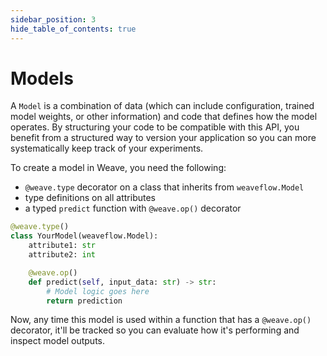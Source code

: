 ```yaml
---
sidebar_position: 3
hide_table_of_contents: true
---
```


# Models

A `Model` is a combination of data (which can include configuration, trained model weights, or other information) and code that defines how the model operates. By structuring your code to be compatible with this API, you benefit from a structured way to version your application so you can more systematically keep track of your experiments.

To create a model in Weave, you need the following:
- `@weave.type` decorator on a class that inherits from `weaveflow.Model`
- type definitions on all attributes
- a typed `predict` function with `@weave.op()` decorator

```python
@weave.type()
class YourModel(weaveflow.Model):
    attribute1: str
    attribute2: int

    @weave.op()
    def predict(self, input_data: str) -> str:
        # Model logic goes here
        return prediction
```

Now, any time this model is used within a function that has a `@weave.op()` decorator, it'll be tracked so you can evaluate how it's performing and inspect model outputs.
